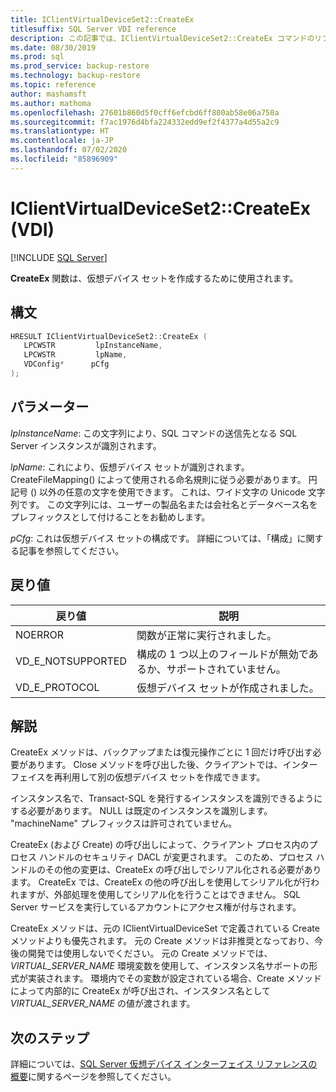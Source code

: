 ```yaml
---
title: IClientVirtualDeviceSet2::CreateEx
titlesuffix: SQL Server VDI reference
description: この記事では、IClientVirtualDeviceSet2::CreateEx コマンドのリファレンスを提供します。
ms.date: 08/30/2019
ms.prod: sql
ms.prod_service: backup-restore
ms.technology: backup-restore
ms.topic: reference
author: mashamsft
ms.author: mathoma
ms.openlocfilehash: 27601b860d5f0cff6efcbd6ff800ab58e06a750a
ms.sourcegitcommit: f7ac1976d4bfa224332edd9ef2f4377a4d55a2c9
ms.translationtype: HT
ms.contentlocale: ja-JP
ms.lasthandoff: 07/02/2020
ms.locfileid: "85896909"
---
```

# <a name="iclientvirtualdeviceset2createex-vdi"></a>IClientVirtualDeviceSet2::CreateEx (VDI)

[!INCLUDE [SQL Server](../../../includes/applies-to-version/sqlserver.md)]

**CreateEx** 関数は、仮想デバイス セットを作成するために使用されます。

## <a name="syntax"></a>構文

```c
HRESULT IClientVirtualDeviceSet2::CreateEx (
   LPCWSTR         lpInstanceName,
   LPCWSTR         lpName,
   VDConfig*      pCfg
);
```

## <a name="parameters"></a>パラメーター

*lpInstanceName*: この文字列により、SQL コマンドの送信先となる SQL Server インスタンスが識別されます。

*lpName*: これにより、仮想デバイス セットが識別されます。 CreateFileMapping() によって使用される命名規則に従う必要があります。 円記号 (\) 以外の任意の文字を使用できます。 これは、ワイド文字の Unicode 文字列です。 この文字列には、ユーザーの製品名または会社名とデータベース名をプレフィックスとして付けることをお勧めします。

*pCfg*: これは仮想デバイス セットの構成です。 詳細については、「構成」に関する記事を参照してください。

## <a name="return-value"></a>戻り値

|戻り値 | 説明 |
|---|---|
| NOERROR | 関数が正常に実行されました。 |
| VD_E_NOTSUPPORTED | 構成の 1 つ以上のフィールドが無効であるか、サポートされていません。 |
| VD_E_PROTOCOL | 仮想デバイス セットが作成されました。 |

## <a name="remarks"></a>解説

CreateEx メソッドは、バックアップまたは復元操作ごとに 1 回だけ呼び出す必要があります。 Close メソッドを呼び出した後、クライアントでは、インターフェイスを再利用して別の仮想デバイス セットを作成できます。

インスタンス名で、Transact-SQL を発行するインスタンスを識別できるようにする必要があります。 NULL は既定のインスタンスを識別します。 "machineName\" プレフィックスは許可されていません。

CreateEx (および Create) の呼び出しによって、クライアント プロセス内のプロセス ハンドルのセキュリティ DACL が変更されます。 このため、プロセス ハンドルのその他の変更は、CreateEx の呼び出しでシリアル化される必要があります。 CreateEx では、CreateEx の他の呼び出しを使用してシリアル化が行われますが、外部処理を使用してシリアル化を行うことはできません。 SQL Server サービスを実行しているアカウントにアクセス権が付与されます。

CreateEx メソッドは、元の IClientVirtualDeviceSet で定義されている Create メソッドよりも優先されます。 元の Create メソッドは非推奨となっており、今後の開発では使用しないでください。 元の Create メソッドでは、_VIRTUAL_SERVER_NAME_ 環境変数を使用して、インスタンス名サポートの形式が実装されます。 環境内でその変数が設定されている場合、Create メソッドによって内部的に CreateEx が呼び出され、インスタンス名として _VIRTUAL_SERVER_NAME_ の値が渡されます。

## <a name="next-steps"></a>次のステップ

詳細については、[SQL Server 仮想デバイス インターフェイス リファレンスの概要](reference-virtual-device-interface.md)に関するページを参照してください。